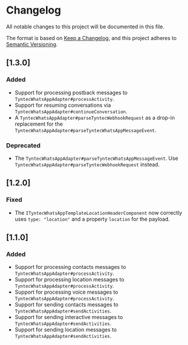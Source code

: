 # Changelog
All notable changes to this project will be documented in this file.

The format is based on [Keep a Changelog](https://keepachangelog.com/en/1.1.0/),
and this project adheres to [Semantic Versioning](https://semver.org/spec/v2.0.0.html).

## [1.3.0]
### Added
- Support for processing postback messages to `TyntecWhatsAppAdapter#processActivity`.
- Support for resuming conversations via `TyntecWhatsAppAdapter#continueConversation`.
- A `TyntecWhatsAppAdapter#parseTyntecWebhookRequest` as a drop-in replacement for the `TyntecWhatsAppAdapter#parseTyntecWhatsAppMessageEvent`.
### Deprecated
- The `TyntecWhatsAppAdapter#parseTyntecWhatsAppMessageEvent`. Use `TyntecWhatsAppAdapter#parseTyntecWebhookRequest` instead.

## [1.2.0]
### Fixed
- The `ITyntecWhatsAppTemplateLocationHeaderComponent` now correctly uses `type: "location"` and a property `location`
  for the payload.

## [1.1.0]
### Added
- Support for processing contacts messages to `TyntecWhatsAppAdapter#processActivity`.
- Support for processing location messages to `TyntecWhatsAppAdapter#processActivity`.
- Support for processing voice messages to `TyntecWhatsAppAdapter#processActivity`.
- Support for sending contacts messages to `TyntecWhatsAppAdapter#sendActivities`.
- Support for sending interactive messages to `TyntecWhatsAppAdapter#sendActivities`.
- Support for sending location messages to `TyntecWhatsAppAdapter#sendActivities`.
